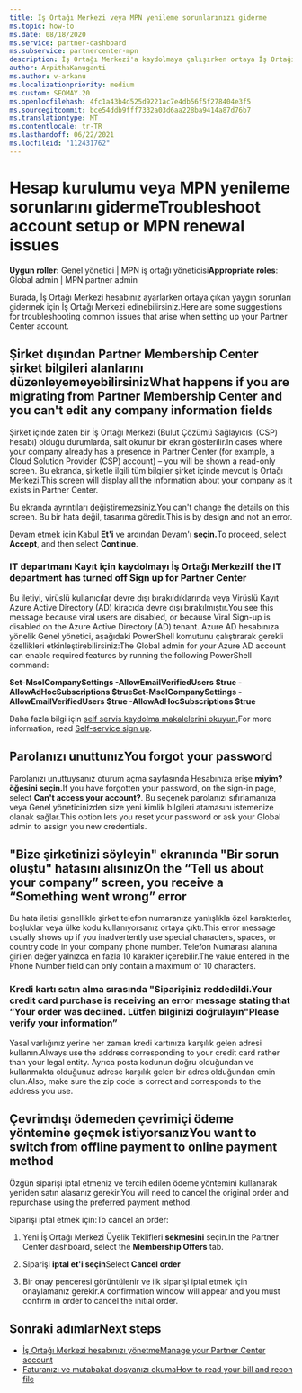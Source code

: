 ```yaml
---
title: İş Ortağı Merkezi veya MPN yenileme sorunlarınızı giderme
ms.topic: how-to
ms.date: 08/18/2020
ms.service: partner-dashboard
ms.subservice: partnercenter-mpn
description: İş Ortağı Merkezi'a kaydolmaya çalışırken ortaya İş Ortağı Merkezi. Ödeme yöntemleri, parolaları unutma ve daha fazlası ile ilgili zorlukların yanıtlarını verir.
author: ArpithaKanuganti
ms.author: v-arkanu
ms.localizationpriority: medium
ms.custom: SEOMAY.20
ms.openlocfilehash: 4fc1a43b4d525d9221ac7e4db56f5f278404e3f5
ms.sourcegitcommit: bce54ddb9fff7332a03d6aa228ba9414a87d76b7
ms.translationtype: MT
ms.contentlocale: tr-TR
ms.lasthandoff: 06/22/2021
ms.locfileid: "112431762"
---
```

# <a name="troubleshoot-account-setup-or-mpn-renewal-issues"></a><span data-ttu-id="54bf3-104">Hesap kurulumu veya MPN yenileme sorunlarını giderme</span><span class="sxs-lookup"><span data-stu-id="54bf3-104">Troubleshoot account setup or MPN renewal issues</span></span>

<span data-ttu-id="54bf3-105">**Uygun roller:** Genel yönetici | MPN iş ortağı yöneticisi</span><span class="sxs-lookup"><span data-stu-id="54bf3-105">**Appropriate roles**: Global admin | MPN partner admin</span></span>
 
<span data-ttu-id="54bf3-106">Burada, İş Ortağı Merkezi hesabınız ayarlarken ortaya çıkan yaygın sorunları gidermek için İş Ortağı Merkezi edinebilirsiniz.</span><span class="sxs-lookup"><span data-stu-id="54bf3-106">Here are some suggestions for troubleshooting common issues that arise when setting up your Partner Center account.</span></span>

## <a name="what-happens-if-you-are-migrating-from-partner-membership-center-and-you-cant-edit-any-company-information-fields"></a><span data-ttu-id="54bf3-107">Şirket dışından Partner Membership Center şirket bilgileri alanlarını düzenleyemeyebilirsiniz</span><span class="sxs-lookup"><span data-stu-id="54bf3-107">What happens if you are migrating from Partner Membership Center and you can't edit any company information fields</span></span>

<span data-ttu-id="54bf3-108">Şirket içinde zaten bir İş Ortağı Merkezi (Bulut Çözümü Sağlayıcısı (CSP) hesabı) olduğu durumlarda, salt okunur bir ekran gösterilir.</span><span class="sxs-lookup"><span data-stu-id="54bf3-108">In cases where your company already has a presence in Partner Center (for example, a Cloud Solution Provider (CSP) account) – you will be shown a read-only screen.</span></span> <span data-ttu-id="54bf3-109">Bu ekranda, şirketle ilgili tüm bilgiler şirket içinde mevcut İş Ortağı Merkezi.</span><span class="sxs-lookup"><span data-stu-id="54bf3-109">This screen will display all the information about your company as it exists in Partner Center.</span></span>

<span data-ttu-id="54bf3-110">Bu ekranda ayrıntıları değiştiremezsiniz.</span><span class="sxs-lookup"><span data-stu-id="54bf3-110">You can't change the details on this screen.</span></span> <span data-ttu-id="54bf3-111">Bu bir hata değil, tasarıma göredir.</span><span class="sxs-lookup"><span data-stu-id="54bf3-111">This is by design and not an error.</span></span>

<span data-ttu-id="54bf3-112">Devam etmek için Kabul **Et'i** ve ardından Devam'ı **seçin.**</span><span class="sxs-lookup"><span data-stu-id="54bf3-112">To proceed, select **Accept**, and then select **Continue**.</span></span>


### <a name="if-the-it-department-has-turned-off-sign-up-for-partner-center"></a><span data-ttu-id="54bf3-113">IT departmanı Kayıt için **kaydolmayı İş Ortağı Merkezi**</span><span class="sxs-lookup"><span data-stu-id="54bf3-113">If the IT department has turned off **Sign up for Partner Center**</span></span>

<span data-ttu-id="54bf3-114">Bu iletiyi, virüslü kullanıcılar devre dışı bırakıldıklarında veya Virüslü Kayıt Azure Active Directory (AD) kiracıda devre dışı bırakılmıştır.</span><span class="sxs-lookup"><span data-stu-id="54bf3-114">You see this message because viral users are disabled, or because Viral Sign-up is disabled on the Azure Active Directory (AD) tenant.</span></span> <span data-ttu-id="54bf3-115">Azure AD hesabınıza yönelik Genel yönetici, aşağıdaki PowerShell komutunu çalıştırarak gerekli özellikleri etkinleştirebilirsiniz:</span><span class="sxs-lookup"><span data-stu-id="54bf3-115">The Global admin for your Azure AD account can enable required features by running the following PowerShell command:</span></span>

<span data-ttu-id="54bf3-116">**Set-MsolCompanySettings -AllowEmailVerifiedUsers $true -AllowAdHocSubscriptions $true**</span><span class="sxs-lookup"><span data-stu-id="54bf3-116">**Set-MsolCompanySettings -AllowEmailVerifiedUsers $true -AllowAdHocSubscriptions $true**</span></span>

<span data-ttu-id="54bf3-117">Daha fazla bilgi için [self servis kaydolma makalelerini okuyun.](/azure/active-directory/users-groups-roles/directory-self-service-signup)</span><span class="sxs-lookup"><span data-stu-id="54bf3-117">For more information, read [Self-service sign up](/azure/active-directory/users-groups-roles/directory-self-service-signup).</span></span>

## <a name="you-forgot-your-password"></a><span data-ttu-id="54bf3-118">Parolanızı unuttunız</span><span class="sxs-lookup"><span data-stu-id="54bf3-118">You forgot your password</span></span>

<span data-ttu-id="54bf3-119">Parolanızı unuttuysanız oturum açma sayfasında Hesabınıza erişe **miyim? öğesini seçin.**</span><span class="sxs-lookup"><span data-stu-id="54bf3-119">If you have forgotten your password, on the sign-in page, select **Can't access your account?**.</span></span> <span data-ttu-id="54bf3-120">Bu seçenek parolanızı sıfırlamanıza veya Genel yöneticinizden size yeni kimlik bilgileri atamasını istemenize olanak sağlar.</span><span class="sxs-lookup"><span data-stu-id="54bf3-120">This option lets you reset your password or ask your Global admin to assign you new credentials.</span></span>

## <a name="on-the-tell-us-about-your-company-screen-you-receive-a-something-went-wrong-error"></a><span data-ttu-id="54bf3-121">"Bize şirketinizi söyleyin" ekranında "Bir sorun oluştu" hatasını alısınız</span><span class="sxs-lookup"><span data-stu-id="54bf3-121">On the “Tell us about your company” screen, you receive a “Something went wrong” error</span></span>

<span data-ttu-id="54bf3-122">Bu hata iletisi genellikle şirket telefon numaranıza yanlışlıkla özel karakterler, boşluklar veya ülke kodu kullanıyorsanız ortaya çıktı.</span><span class="sxs-lookup"><span data-stu-id="54bf3-122">This error message usually shows up if you inadvertently use special characters, spaces, or country code in your company phone number.</span></span> <span data-ttu-id="54bf3-123">Telefon Numarası alanına girilen değer yalnızca en fazla 10 karakter içerebilir.</span><span class="sxs-lookup"><span data-stu-id="54bf3-123">The value entered in the Phone Number field can only contain a maximum of 10 characters.</span></span>


### <a name="your-credit-card-purchase-is-receiving-an-error-message-stating-that-your-order-was-declined-please-verify-your-information"></a><span data-ttu-id="54bf3-124">Kredi kartı satın alma sırasında "Siparişiniz reddedildi.</span><span class="sxs-lookup"><span data-stu-id="54bf3-124">Your credit card purchase is receiving an error message stating that “Your order was declined.</span></span> <span data-ttu-id="54bf3-125">Lütfen bilginizi doğrulayın"</span><span class="sxs-lookup"><span data-stu-id="54bf3-125">Please verify your information”</span></span>


<span data-ttu-id="54bf3-126">Yasal varlığınız yerine her zaman kredi kartınıza karşılık gelen adresi kullanın.</span><span class="sxs-lookup"><span data-stu-id="54bf3-126">Always use the address corresponding to your credit card rather than your legal entity.</span></span> <span data-ttu-id="54bf3-127">Ayrıca posta kodunun doğru olduğundan ve kullanmakta olduğunuz adrese karşılık gelen bir adres olduğundan emin olun.</span><span class="sxs-lookup"><span data-stu-id="54bf3-127">Also, make sure the zip code is correct and corresponds to the address you use.</span></span>

## <a name="you-want-to-switch-from-offline-payment-to-online-payment-method"></a><span data-ttu-id="54bf3-128">Çevrimdışı ödemeden çevrimiçi ödeme yöntemine geçmek istiyorsanız</span><span class="sxs-lookup"><span data-stu-id="54bf3-128">You want to switch from offline payment to online payment method</span></span> 

<span data-ttu-id="54bf3-129">Özgün siparişi iptal etmeniz ve tercih edilen ödeme yöntemini kullanarak yeniden satın alasanız gerekir.</span><span class="sxs-lookup"><span data-stu-id="54bf3-129">You will need to cancel the original order and repurchase using the preferred payment method.</span></span>

<span data-ttu-id="54bf3-130">Siparişi iptal etmek için:</span><span class="sxs-lookup"><span data-stu-id="54bf3-130">To cancel an order:</span></span>

1. <span data-ttu-id="54bf3-131">Yeni İş Ortağı Merkezi Üyelik Teklifleri **sekmesini** seçin.</span><span class="sxs-lookup"><span data-stu-id="54bf3-131">In the Partner Center dashboard, select the **Membership Offers** tab.</span></span>

2. <span data-ttu-id="54bf3-132">Siparişi **iptal et'i seçin**</span><span class="sxs-lookup"><span data-stu-id="54bf3-132">Select **Cancel order**</span></span>

3. <span data-ttu-id="54bf3-133">Bir onay penceresi görüntülenir ve ilk siparişi iptal etmek için onaylamanız gerekir.</span><span class="sxs-lookup"><span data-stu-id="54bf3-133">A confirmation window will appear and you must confirm in order to cancel the initial order.</span></span>

## <a name="next-steps"></a><span data-ttu-id="54bf3-134">Sonraki adımlar</span><span class="sxs-lookup"><span data-stu-id="54bf3-134">Next steps</span></span>

- [<span data-ttu-id="54bf3-135">İş Ortağı Merkezi hesabınızı yönetme</span><span class="sxs-lookup"><span data-stu-id="54bf3-135">Manage your Partner Center account</span></span>](partner-center-account-setup.md)
- [<span data-ttu-id="54bf3-136">Faturanızı ve mutabakat dosyanızı okuma</span><span class="sxs-lookup"><span data-stu-id="54bf3-136">How to read your bill and recon file</span></span>](read-your-bill.md)
